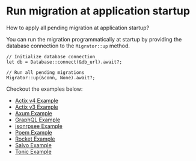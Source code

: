 # Run migration at application startup

How to apply all pending migration at application startup?

You can run the migration programmatically at startup by providing the database connection to the `Migrator::up` method.

```rust, no_run
// Initialize database connection
let db = Database::connect(&db_url).await?;

// Run all pending migrations
Migrator::up(&conn, None).await?;
```

Checkout the examples below:

+ [Actix v4 Example](https://github.com/SeaQL/sea-orm/tree/master/examples/actix_example/api/src/lib.rs)
+ [Actix v3 Example](https://github.com/SeaQL/sea-orm/tree/master/examples/actix3_example/api/src/lib.rs)
+ [Axum Example](https://github.com/SeaQL/sea-orm/tree/master/examples/axum_example/api/src/lib.rs)
+ [GraphQL Example](https://github.com/SeaQL/sea-orm/blob/master/examples/graphql_example/api/src/graphql/schema.rs)
+ [jsonrpsee Example](https://github.com/SeaQL/sea-orm/tree/master/examples/jsonrpsee_example/api/src/lib.rs)
+ [Poem Example](https://github.com/SeaQL/sea-orm/tree/master/examples/poem_example/api/src/lib.rs)
+ [Rocket Example](https://github.com/SeaQL/sea-orm/tree/master/examples/rocket_example/api/src/lib.rs)
+ [Salvo Example](https://github.com/SeaQL/sea-orm/tree/master/examples/salvo_example/api/src/lib.rs)
+ [Tonic Example](https://github.com/SeaQL/sea-orm/tree/master/examples/tonic_example/api/src/lib.rs)
